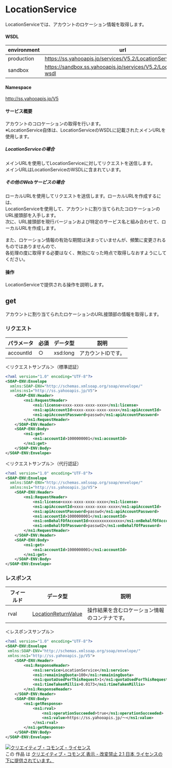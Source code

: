 # LocationService
LocationServiceでは、アカウントのロケーション情報を取得します。
#### WSDL
| environment | url |
|---|---|
| production  | https://ss.yahooapis.jp/services/V5.2/LocationService?wsdl|
| sandbox  | https://sandbox.ss.yahooapis.jp/services/V5.2/LocationService?wsdl|
#### Namespace
http://ss.yahooapis.jp/V5
#### サービス概要
アカウントのコロケーションの取得を行います。<br>
※LocationService自体は、LocationServiceのWSDLに記載されたメインURLを使用します。

##### LocationServiceの場合
メインURLを使用してLocationServiceに対してリクエストを送信します。<br>
メインURLはLocationServiceのWSDLに含まれています。

##### その他のWebサービスの場合
ローカルURLを使用してリクエストを送信します。ローカルURLを作成するには、<br> LocationServiceを使用して、アカウントに割り当てられたコロケーションのURL接頭部を入手します。<br>
次に、URL接頭部を現行バージョンおよび特定のサービス名と組み合わせて、ローカルURLを作成します。<br>
<br>
また、ロケーション情報の有効な期間は決まっていませんが、頻繁に変更されるものではありませんので、<br>
各処理の度に取得する必要はなく、無効になった時点で取得しなおすようにしてください。

#### 操作
LocationServiceで提供される操作を説明します。 


## get
アカウントに割り当てられたロケーションのURL接頭部の情報を取得します。 

### リクエスト
| パラメータ | 必須 | データ型 | 説明 | 
|---|---|---|---|
| accountId | ○ | xsd:long | アカウントIDです。 | 
＜リクエストサンプル＞（標準認証）
```xml
<?xml version="1.0" encoding="UTF-8"?>
<SOAP-ENV:Envelope
  xmlns:SOAP-ENV="http://schemas.xmlsoap.org/soap/envelope/"
  xmlns:ns1="http://ss.yahooapis.jp/V5">
    <SOAP-ENV:Header>
        <ns1:RequestHeader>
            <ns1:license>xxxx-xxxx-xxxx-xxxx</ns1:license>
            <ns1:apiAccountId>xxxx-xxxx-xxxx-xxxx</ns1:apiAccountId>
            <ns1:apiAccountPassword>passwd</ns1:apiAccountPassword>
        </ns1:RequestHeader>
    </SOAP-ENV:Header>
    <SOAP-ENV:Body>
        <ns1:get>
            <ns1:accountId>1000000001</ns1:accountId>
        </ns1:get>
    </SOAP-ENV:Body>
</SOAP-ENV:Envelope>
```

＜リクエストサンプル＞（代行認証）
```xml
<?xml version="1.0" encoding="UTF-8"?>
<SOAP-ENV:Envelope
  xmlns:SOAP-ENV="http://schemas.xmlsoap.org/soap/envelope/"
  xmlns:ns1="http://ss.yahooapis.jp/V5">
    <SOAP-ENV:Header>
        <ns1:RequestHeader>
            <ns1:license>xxxx-xxxx-xxxx-xxxx</ns1:license>
            <ns1:apiAccountId>xxxx-xxxx-xxxx-xxxx</ns1:apiAccountId>
            <ns1:apiAccountPassword>passwd</ns1:apiAccountPassword>
            <ns1:accountId>1000000001</ns1:accountId>
            <ns1:onBehalfOfAccountId>xxxxxxxxxxxxxx</ns1:onBehalfOfAccountId>
            <ns1:onBehalfOfPassword>passwd2</ns1:onBehalfOfPassword>
        </ns1:RequestHeader>
    </SOAP-ENV:Header>
    <SOAP-ENV:Body>
        <ns1:get>
            <ns1:accountId>1000000001</ns1:accountId>
        </ns1:get>
    </SOAP-ENV:Body>
</SOAP-ENV:Envelope>
```

### レスポンス
| フィールド | データ型 | 説明 | 
|---|---|---|
| rval | [LocationReturnValue](../data/LocationReturnValue.md) | 操作結果を含むロケーション情報のコンテナです。 | 

＜レスポンスサンプル＞
```xml
<?xml version="1.0" encoding="UTF-8"?>
<SOAP-ENV:Envelope 
 xmlns:SOAP-ENV="http://schemas.xmlsoap.org/soap/envelope/"
 xmlns:ns1="http://ss.yahooapis.jp/V5">
    <SOAP-ENV:Header>
        <ns1:ResponseHeader>
            <ns1:service>LocationService</ns1:service>
            <ns1:remainingQuota>100</ns1:remainingQuota>
            <ns1:quotaUsedForThisRequest>1</ns1:quotaUsedForThisRequest>
            <ns1:timeTakenMillis>0.0173</ns1:timeTakenMillis>
        </ns1:ResponseHeader>
    </SOAP-ENV:Header>
    <SOAP-ENV:Body>
        <ns1:getResponse>
            <ns1:rval>
                <ns1:operationSucceeded>true</ns1:operationSucceeded>
                <ns1:value>https://ss.yahooapis.jp/～</ns1:value>
            </ns1:rval>
        </ns1:getResponse>
    </SOAP-ENV:Body>
</SOAP-ENV:Envelope>
```
<a rel="license" href="http://creativecommons.org/licenses/by-nd/2.1/jp/"><img alt="クリエイティブ・コモンズ・ライセンス" style="border-width:0" src="https://i.creativecommons.org/l/by-nd/2.1/jp/88x31.png" /></a><br />この 作品 は <a rel="license" href="http://creativecommons.org/licenses/by-nd/2.1/jp/">クリエイティブ・コモンズ 表示 - 改変禁止 2.1 日本 ライセンスの下に提供されています。</a>
